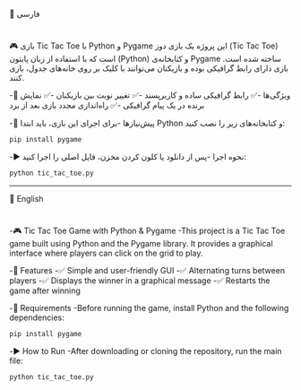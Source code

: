 📝 فارسی
#

🎮 بازی Tic Tac Toe با Python و Pygame
این پروژه یک بازی دوز (Tic Tac Toe) است که با استفاده از زبان پایتون (Python) و کتابخانه‌ی Pygame ساخته شده است. بازی دارای رابط گرافیکی بوده و بازیکنان می‌توانند با کلیک بر روی خانه‌های جدول، بازی کنند.

-🚀 ویژگی‌ها
-✅ رابط گرافیکی ساده و کاربرپسند
-✅ تغییر نوبت بین بازیکنان
-✅ نمایش برنده در یک پیام گرافیکی
-✅ راه‌اندازی مجدد بازی بعد از برد

-🔧 پیش‌نیازها
-برای اجرای این بازی، باید ابتدا Python و کتابخانه‌های زیر را نصب کنید:
```sh
pip install pygame
```
-▶️ نحوه اجرا
-پس از دانلود یا کلون کردن مخزن، فایل اصلی را اجرا کنید:
```sh
python tic_tac_toe.py
```

-------------------------------------------------------------------------------
📝 English
#
-🎮 Tic Tac Toe Game with Python & Pygame
-This project is a Tic Tac Toe game built using Python and the Pygame library. It provides a graphical interface where players can click on the grid to play.

-🚀 Features
-✅ Simple and user-friendly GUI
-✅ Alternating turns between players
-✅ Displays the winner in a graphical message
-✅ Restarts the game after winning

-🔧 Requirements
-Before running the game, install Python and the following dependencies:
```sh
pip install pygame
```
-▶️ How to Run
-After downloading or cloning the repository, run the main file:
```sh
python tic_tac_toe.py
```
